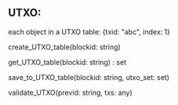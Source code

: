 ## UTXO:

each object in a UTXO table: {txid: "abc", index: 1}


create_UTXO_table(blockid: string)

get_UTXO_table(blockid: string) : set

save_to_UTXO_table(blockid: string, utxo_set: set)


validate_UTXO(previd: string, txs: any)